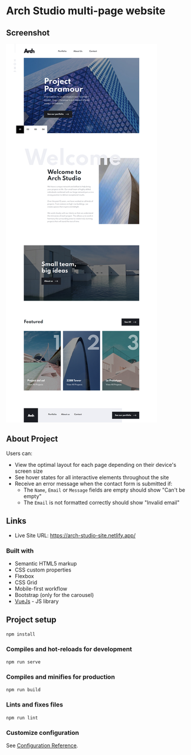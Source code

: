 # Arch Studio multi-page website

## Screenshot

![](././src/assets/screenshot.png)

## About Project

Users can: 

- View the optimal layout for each page depending on their device's screen size
- See hover states for all interactive elements throughout the site
- Receive an error message when the contact form is submitted if:
  - The `Name`, `Email` or `Message` fields are empty should show "Can't be empty"
  - The `Email` is not formatted correctly should show "Invalid email"

## Links

- Live Site URL: https://arch-studio-site.netlify.app/

### Built with

- Semantic HTML5 markup
- CSS custom properties
- Flexbox
- CSS Grid
- Mobile-first workflow
- Bootstrap (only for the carousel)
- [VueJs](https://vuejs.org/) - JS library


## Project setup
```
npm install
```

### Compiles and hot-reloads for development
```
npm run serve
```

### Compiles and minifies for production
```
npm run build
```

### Lints and fixes files
```
npm run lint
```

### Customize configuration
See [Configuration Reference](https://cli.vuejs.org/config/).
